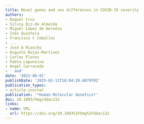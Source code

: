 ```yaml
---
title: Novel genes and sex differences in COVID-19 severity
authors:
- Raquel Cruz
- Silvia Diz-de Almeida
- Miguel López de Heredia
- Inés Quintela
- Francisco C Ceballos
- ...
- José A Riancho
- Augusto Rojas-Martinez
- Carlos Flores
- Pablo Lapunzina
- Angel Carracedo
- ' and'
date: '2022-06-01'
publishDate: '2025-02-11T18:04:20.607970Z'
publication_types:
- article-journal
publication: '*Human Molecular Genetics*'
doi: 10.1093/hmg/ddac132
links:
- name: URL
  url: https://doi.org/10.1093%2Fhmg%2Fddac132
---
```

